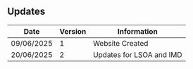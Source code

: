 ## Updates

| Date       | Version | Information              |
| ---------- | ------- | ------------------------ |
| 09/06/2025 | 1       | Website Created          |
| 20/06/2025 | 2       | Updates for LSOA and IMD |
